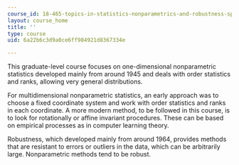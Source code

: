 ```yaml
---
course_id: 18-465-topics-in-statistics-nonparametrics-and-robustness-spring-2005
layout: course_home
title: ''
type: course
uid: 6a22b6c3d9a0ce6ff984921d8367334e

---
```

This graduate-level course focuses on one-dimensional nonparametric statistics developed mainly from around 1945 and deals with order statistics and ranks, allowing very general distributions.

For multidimensional nonparametric statistics, an early approach was to choose a fixed coordinate system and work with order statistics and ranks in each coordinate. A more modern method, to be followed in this course, is to look for rotationally or affine invariant procedures. These can be based on empirical processes as in computer learning theory.

Robustness, which developed mainly from around 1964, provides methods that are resistant to errors or outliers in the data, which can be arbitrarily large. Nonparametric methods tend to be robust.
